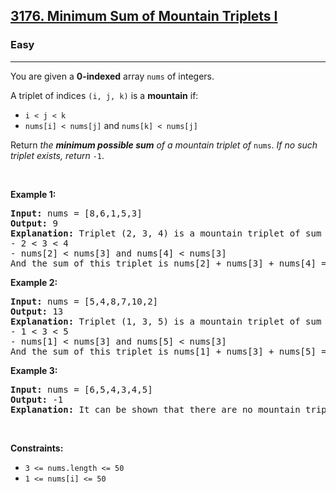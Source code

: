 <h2><a href="https://leetcode.com/problems/minimum-sum-of-mountain-triplets-i/">3176. Minimum Sum of Mountain Triplets I</a></h2><h3>Easy</h3><hr><p>You are given a <strong>0-indexed</strong> array <code>nums</code> of integers.</p>

<p>A triplet of indices <code>(i, j, k)</code> is a <strong>mountain</strong> if:</p>

<ul>
	<li><code>i &lt; j &lt; k</code></li>
	<li><code>nums[i] &lt; nums[j]</code> and <code>nums[k] &lt; nums[j]</code></li>
</ul>

<p>Return <em>the <strong>minimum possible sum</strong> of a mountain triplet of</em> <code>nums</code>. <em>If no such triplet exists, return</em> <code>-1</code>.</p>

<p>&nbsp;</p>
<p><strong class="example">Example 1:</strong></p>

<pre>
<strong>Input:</strong> nums = [8,6,1,5,3]
<strong>Output:</strong> 9
<strong>Explanation:</strong> Triplet (2, 3, 4) is a mountain triplet of sum 9 since: 
- 2 &lt; 3 &lt; 4
- nums[2] &lt; nums[3] and nums[4] &lt; nums[3]
And the sum of this triplet is nums[2] + nums[3] + nums[4] = 9. It can be shown that there are no mountain triplets with a sum of less than 9.
</pre>

<p><strong class="example">Example 2:</strong></p>

<pre>
<strong>Input:</strong> nums = [5,4,8,7,10,2]
<strong>Output:</strong> 13
<strong>Explanation:</strong> Triplet (1, 3, 5) is a mountain triplet of sum 13 since: 
- 1 &lt; 3 &lt; 5
- nums[1] &lt; nums[3] and nums[5] &lt; nums[3]
And the sum of this triplet is nums[1] + nums[3] + nums[5] = 13. It can be shown that there are no mountain triplets with a sum of less than 13.
</pre>

<p><strong class="example">Example 3:</strong></p>

<pre>
<strong>Input:</strong> nums = [6,5,4,3,4,5]
<strong>Output:</strong> -1
<strong>Explanation:</strong> It can be shown that there are no mountain triplets in nums.
</pre>

<p>&nbsp;</p>
<p><strong>Constraints:</strong></p>

<ul>
	<li><code>3 &lt;= nums.length &lt;= 50</code></li>
	<li><code>1 &lt;= nums[i] &lt;= 50</code></li>
</ul>
